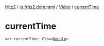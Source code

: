 [fritz2](../../index.md) / [io.fritz2.dom.html](../index.md) / [Video](index.md) / [currentTime](./current-time.md)

# currentTime

`var currentTime: Flow<`[`Double`](https://kotlinlang.org/api/latest/jvm/stdlib/kotlin/-double/index.html)`>`